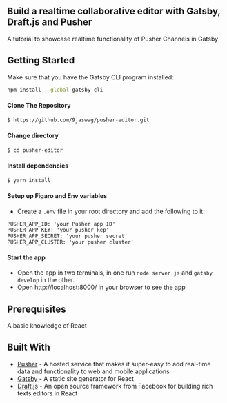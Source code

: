 Build a realtime collaborative editor with Gatsby, Draft.js and Pusher
------

A tutorial to showcase realtime functionality of Pusher Channels in Gatsby


Getting Started
------

Make sure that you have the Gatsby CLI program installed:
```sh
npm install --global gatsby-cli
```

#### Clone The Repository
```sh
$ https://github.com/9jaswag/pusher-editor.git
```


#### Change directory
```sh
$ cd pusher-editor
```


#### Install dependencies
```sh
$ yarn install
```


#### Setup up Figaro and Env variables
- Create a `.env` file in your root directory and add the following to it:
```
PUSHER_APP_ID: 'your Pusher app ID'
PUSHER_APP_KEY: 'your pusher kep'
PUSHER_APP_SECRET: 'your pusher secret'
PUSHER_APP_CLUSTER: 'your pusher cluster'
```


#### Start the app
- Open the app in two terminals, in one run `node server.js` and `gatsby develop` in the other.
- Open http://localhost:8000/ in your browser to see the app


Prerequisites
------
A basic knowledge of React


Built With
------
- [Pusher](https://pusher.com) - A hosted service that makes it super-easy to add real-time data and functionality to web and mobile applications
- [Gatsby](https://www.gatsbyjs.org/) - A static site generator for React
- [Draft.js](https://draftjs.org/) - An open source framework from Facebook for building rich texts editors in React
